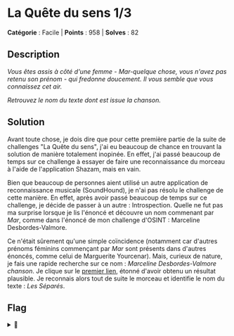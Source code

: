 # La Quête du sens 1/3

**Catégorie** : Facile | **Points** : 958 | **Solves** : 82

## Description

*Vous êtes assis à côté d'une femme - Mar-quelque chose, vous n'avez pas retenu son prénom - qui fredonne doucement. Il vous semble que vous connaissez cet air.*

*Retrouvez le nom du texte dont est issue la chanson.*

## Solution

Avant toute chose, je dois dire que pour cette première partie de la suite de challenges "La Quête du sens", j'ai eu beaucoup de chance en trouvant la solution de manière totalement inopinée. En effet, j'ai passé beaucoup de temps sur ce challenge à essayer de faire une reconnaissance du morceau à l'aide de l'application Shazam, mais en vain.

Bien que beaucoup de personnes aient utilisé un autre application de reconnaissance musicale (SoundHound), je n'ai pas résolu le challenge de cette manière. En effet, après avoir passé beaucoup de temps sur ce challenge, je décide de passer à un autre : Introspection. Quelle ne fut pas ma surprise lorsque je lis l'énoncé et découvre un nom commenant par *Mar*, comme dans l'énoncé de mon challenge d'OSINT : Marceline Desbordes-Valmore.

Ce n'était sûrement qu'une simple coïncidence (notamment car d'autres prénoms féminins commençant par *Mar* sont présents dans d'autres énoncés, comme celui de Marguerite Yourcenar). Mais, curieux de nature, je fais une rapide recherche sur ce nom : *Marceline Desbordes-Valmore chanson*. Je clique sur le [premier lien](https://www.youtube.com/watch?v=t-qbh3az3Rk), étonné d'avoir obtenu un résultat plausible. Je reconnais alors tout de suite le morceau et identifie le nom du texte : *Les Séparés*.

## Flag

<details>
<summary>🚩</summary>

```
404CTF{les_separes}
```